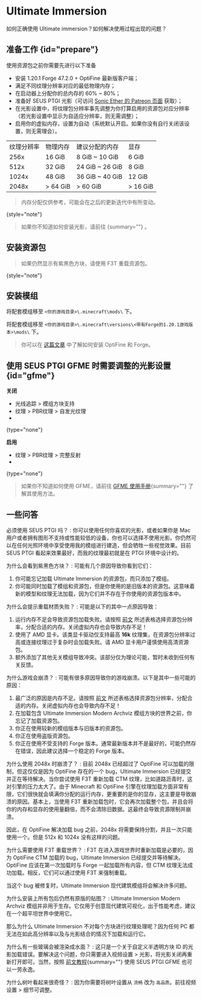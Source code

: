 # Ultimate Immersion

<primary-label ref="manual"/>

<secondary-label ref="new"/>

<secondary-label ref="jedoc"/>
<secondary-label ref="resourcedoc"/>
<secondary-label ref="moddoc"/>

<tldr>

如何正确使用 Ultimate immersion？如何解决使用过程出现的问题？
</tldr>

## 准备工作 {id="prepare"}

使用资源包之前你需要先进行以下准备

- 安装 1.20.1 Forge 47.2.0 + OptiFine 最新版客户端；
- 满足不同纹理分辨率对应的最低物理内存；
- 在启动器上分配你的总内存的 60% ~ 80%；
- 准备好 SEUS PTGI 光影（可访问 [Sonic Ether 的 Patreon 页面](https://www.patreon.com/sonicether/posts "可能需要代理") 获取）；
- 在光影设置中，将纹理包分辨率事先调整为你打算启用的资源包对应分辨率（若光影设置中显示为自适应分辨率，则无需调整）；
- 启用你的虚拟内存，设置为自动（系统默认开启。如果你没有自行关闭该设置，则无需理会）。

<table style="both">
<tr><td>纹理分辨率</td><td>物理内存</td><td>建议分配的内存</td><td>显存</td></tr>
<tr><td>256x</td><td>16 GiB</td><td>8 GiB ~ 10 GiB</td><td>6 GiB</td></tr>
<tr><td>512x</td><td>32 GiB</td><td>24 GiB ~ 26 GiB</td><td>8 GiB</td></tr>
<tr><td>1024x</td><td>48 GiB</td><td>36 GiB ~ 40 GiB</td><td>12 GiB</td></tr>
<tr><td>2048x</td><td>&gt; 64 GiB</td><td>&gt; 60 GiB</td><td>&gt; 16 GiB</td></tr>
</table>

> 内存分配仅供参考，可能会在之后的更新迭代中有所变动。
>
{style="note"}

> 如果你不知道如何安装光影，请前往 [](shaderpacksCommon.md){summary=""} 。

## 安装资源包

<include from="contentsLibrary.md" element-id="install_RP"/>

> 如果仍然显示有紫黑色方块，请使用 <shortcut>F3</shortcut><shortcut>T</shortcut> 重载资源包。
> 
{style="note"}

## 安装模组

<tabs>
<tab title="直接安装">
<procedure>

将配套模组移至 `<你的游戏目录>\.minecraft\mods\` 下。
</procedure>
</tab>
<tab title="开启版本隔离">
<procedure>

将配套模组移至 `<你的游戏目录>\.minecraft\versions\<带有Forge的1.20.1游戏版本>\mods\` 下。
</procedure>
</tab>
</tabs>

> 你可以在 [这篇文章](shaderpacksCommon.md "光影包通用安装教程") 中了解如何安装 OptiFine 和 Forge。

## 使用 SEUS PTGI GFME 时需要调整的光影设置 {id="gfme"}

**关闭**
- 光线追踪 > 模组方块支持
- 纹理 > PBR纹理 > 自发光纹理
- 
{type="none"}

**启用**
- 纹理 > PBR纹理 > 完整反射
-
{type="none"}

> 如果你不知道如何使用 GFME，请前往 [GFME 使用手册](gfme.md){summary=""} 了解其使用方法。

## 一些问答

必须使用 SEUS PTGI 吗？
: 你可以使用任何你喜欢的光影，或者如果你是 Mac 用户或者拥有图形不支持或性能较低的设备，你也可以选择不使用光影。你仍然可以在任何光照环境中享受使用我的模组进行建造，但会牺牲一些视觉效果。目前 SEUS PTGI 看起来效果最好，而我的纹理最初就是在 PTGI 环境中设计的。

为什么会看到紫黑色方块？
: 可能有几个原因导致你看到它们：
1. 你可能忘记加载 Ultimate Immersion 的资源包，而只添加了模组。
2. 你可能同时加载了模组和资源包，但是你使用的是旧版本的资源包。这意味着新的模型和纹理无法加载，因为它们并不存在于你使用的资源包版本中。

为什么会提示重载材质失败？
: 可能是以下的其中一点原因导致：
1. 运行内存不足会导致资源包加载失败。请按照 [前文](#prepare "准备工作") 所述表格选择资源包分辨率，分配合适的内存。关闭虚拟内存也会导致内存不足！
2. 使用了 AMD 显卡。该类显卡驱动仅支持最高 **16k** 纹理集，在资源包分辨率过高或连接纹理过于复杂时会加载失败。请 AMD 显卡用户谨慎使用高清资源包。
3. 额外添加了其他无关模组导致冲突。该部分仅为理论可能，暂时未收到任何有关反馈。

为什么游戏会崩溃？
: 可能有很多原因导致你的游戏崩溃。以下是其中一些可能的原因：
1. 最广泛的原因是内存不足。请按照 [前文](#prepare "准备工作") 所述表格选择资源包分辨率，分配合适的内存。关闭虚拟内存也会导致内存不足！
2. 在加载包含 Ultimate Immersion Modern Archviz 模组方块的世界之前，你忘记了加载资源包。
3. 你正在使用较新的模组版本与旧版本的资源包。
4. 你正在使用盗版资源包。
5. 你正在使用不受支持的 Forge 版本。通常最新版本并不是最好的，可能仍然存在错误，因此建议选择一个稳定的 Forge 版本。

为什么使用 2048x 时崩溃了？
: 目前 2048x 已经超过了 OptiFine 可以加载的限制，但这仅仅是因为 OptiFine 存在的一个 bug，Ultimate Immersion 已经提交并正在等待解决。当你尝试使用 <shortcut>F3</shortcut><shortcut>T</shortcut> 重新加载 CTM 纹理，比如道路沥青时，这对引擎的压力太大了。由于 Minecraft 和 OptiFine 引擎在纹理加载方面非常有限，它们很快就会填满你分配的运行内存，更重要的是你的显存，这主要是导致崩溃的原因。基本上，当使用 <shortcut>F3</shortcut><shortcut>T</shortcut> 重新加载包时，它会再次加载整个包，并且会将你的内存和显存的使用量翻倍，而不会清除旧数据。这最终会导致资源限制并崩溃。
<p>因此，在 OptiFine 解决加载 bug 之前，2048x 将需要保持分割，并且一次只能使用一个。但是 512x 和 1024x 没有这样的问题。</p>

为什么需要使用 <shortcut>F3</shortcut><shortcut>T</shortcut> 重载世界？
: <shortcut>F3</shortcut><shortcut>T</shortcut> 在进入游戏世界时重新加载是必要的，因为 OptiFine <tooltip term="CTM">CTM</tooltip> 加载的 bug，Ultimate Immersion 已经提交并等待解决。OptiFine 应该在第一次加载时与 Forge 一起加载所有内容，但 CTM 纹理无法成功加载。相反，它们可以通过使用 <shortcut>F3</shortcut><shortcut>T</shortcut> 来强制重载。
<p>当这个 bug 被修复时，Ultimate Immersion 现代建筑模组将会解决许多问题。</p>

为什么安装上所有包后仍然有原版的贴图？
: Ultimate Immersion Modern Archviz 模组并非用于生存。它仅用于创意现代建筑可视化，出于性能考虑，建议在一个超平坦世界中使用它。
<p>那么为什么 Ultimate Immersion 不对每个方块进行纹理处理呢？因为任何 PC 都无法在如此高分辨率以及与光影结合的情况下加载和运行它。</p>

为什么有一些玻璃会被渲染成水面？
: 这只是一个关于自定义半透明方块 ID 的光影加载错误。要解决这个问题，你只需要进入视频设置 > 光影，将光影关闭再重新打开即可。当然，按照 [前文教程](#gfme){summary=""} 使用 SEUS PTGI GFME 也可以一劳永逸。

为什么树叶看起来很奇怪？
: 因为你需要将树叶设置从 `流畅` 改为 `高品质`。前往视频设置 > 细节可调整。
